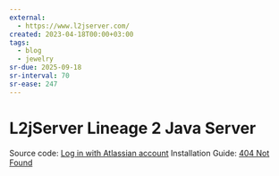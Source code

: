 ```yaml
---
external:
  - https://www.l2jserver.com/
created: 2023-04-18T00:00+03:00
tags:
  - blog
  - jewelry
sr-due: 2025-09-18
sr-interval: 70
sr-ease: 247
---
```


# L2jServer Lineage 2 Java Server

Source code: [Log in with Atlassian account](https://bitbucket.org/l2jserver/workspace/overview) Installation Guide: [404 Not Found](https://l2jserver.com/centos8.html)
